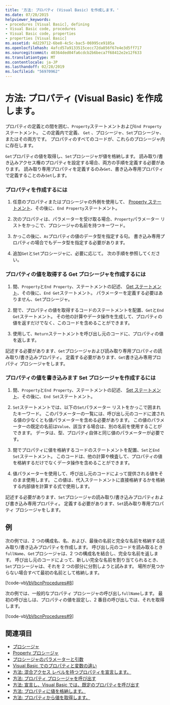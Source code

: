 ```yaml
---
title: '方法: プロパティ (Visual Basic) を作成します。'
ms.date: 07/20/2015
helpviewer_keywords:
- procedures [Visual Basic], defining
- Visual Basic code, procedures
- Visual Basic code, properties
- properties [Visual Basic]
ms.assetid: 4d229712-6be8-4c5c-bac5-06995ce9185a
ms.openlocfilehash: 4afcd57a9133515cecc72da856f67e4e3d5ff717
ms.sourcegitcommit: 40364ded04fa6cdcb2b6beca7f68412e2e12f633
ms.translationtype: MT
ms.contentlocale: ja-JP
ms.lasthandoff: 02/28/2019
ms.locfileid: "56970962"
---
```

# <a name="how-to-create-a-property-visual-basic"></a>方法: プロパティ (Visual Basic) を作成します。
プロパティの定義との間を囲む、`Property`ステートメントおよび`End Property`ステートメント。 この定義内で定義、 `Get` 、プロシージャ、`Set`プロシージャ、またはその両方です。 プロパティのすべてのコードが、これらのプロシージャ内に存在します。  
  
 `Get`プロパティの値を取得し、`Set`プロシージャが値を格納します。 読み取り/書き込みアクセス権のプロパティを設定する場合、両方の手順を定義する必要があります。 読み取り専用プロパティを定義するのみ`Get`、書き込み専用プロパティで定義することのみ`Set`します。  
  
### <a name="to-create-a-property"></a>プロパティを作成するには  
  
1.  任意のプロパティまたはプロシージャの外側を使用して、 [Property ステートメント](../../../../visual-basic/language-reference/statements/property-statement.md)、その後に、`End Property`ステートメント。  
  
2.  次のプロパティは、パラメーターを受け取る場合、`Property`パラメーター リストをかっこで、プロシージャの名前を持つキーワード。  
  
3.  かっこの後に、`As`プロパティの値のデータ型を指定する句。 書き込み専用プロパティの場合でもデータ型を指定する必要があります。  
  
4.  追加`Get`と`Set`プロシージャに、必要に応じて。 次の手順を参照してください。  
  
### <a name="to-create-a-get-procedure-that-retrieves-a-property-value"></a>プロパティの値を取得する Get プロシージャを作成するには  
  
1.  間、`Property`と`End Property`、ステートメントの記述、 [Get ステートメント](../../../../visual-basic/language-reference/statements/get-statement.md)、その後に、`End Get`ステートメント。 パラメーターを定義する必要はありません、`Get`プロシージャ。  
  
2.  間で、プロパティの値を取得するコードのステートメントを配置、`Get`と`End Get`ステートメント。 その他の計算やデータ操作を生成して、プロパティの値を返すだけでなく、このコードを含めることができます。  
  
3.  使用して、`Return`ステートメントを呼び出し元のコードに、プロパティの値を返します。  
  
 記述する必要があります、`Get`プロシージャおよび読み取り専用プロパティの読み取り/書き込みプロパティ。 定義する必要があります、`Get`書き込み専用プロパティ プロシージャをします。  
  
### <a name="to-create-a-set-procedure-that-writes-a-propertys-value"></a>プロパティの値を書き込みます Set プロシージャを作成するには  
  
1.  間、`Property`と`End Property`、ステートメントの記述、 [Set ステートメント](../../../../visual-basic/language-reference/statements/set-statement.md)、その後に、`End Set`ステートメント。  
  
2.  `Set`ステートメントでは、以下の`Set`パラメーター リストをかっこで囲まれたキーワード。 このパラメーターの一覧には、呼び出し元のコードに渡される値の少なくとも値パラメーターを含める必要があります。 この値のパラメーターの既定の名前は`Value`、該当する場合は、別の名前を使用することができます。 データは、型、プロパティ自体と同じ値のパラメーターが必要です。  
  
3.  間でプロパティに値を格納するコードのステートメントを配置、`Set`と`End Set`ステートメント。 このコードは、他の計算や検査して、プロパティの値を格納するだけでなくデータ操作を含めることができます。  
  
4.  値パラメーターを使用して、呼び出し元のコードによって提供される値をそのまま使用します。 この値は、代入ステートメントに直接格納するかを格納する内部値を計算する式で使用します。  
  
 記述する必要があります、`Set`プロシージャの読み取り/書き込みプロパティおよび書き込み専用プロパティ。 定義する必要があります、`Set`読み取り専用プロパティ プロシージャをします。  
  
## <a name="example"></a>例  
 次の例では、2 つの構成名、名、および、最後の名前と完全な名前を格納する読み取り/書き込みプロパティを作成します。 呼び出し元のコードを読み取るとき`fullName`、`Get`プロシージャは、2 つの構成名を結合し、完全な名前を返します。 呼び出し元のコードによって、新しい完全な名前を割り当てられるとき、`Set`プロシージャは、それを 2 つの部分に分割しようと試みます。 場所が見つからない場合すべて最初の名前として格納します。  
  
 [!code-vb[VbVbcnProcedures#8](~/samples/snippets/visualbasic/VS_Snippets_VBCSharp/VbVbcnProcedures/VB/Class1.vb#8)]  
  
 次の例では、一般的なプロパティ プロシージャの呼び出し`fullName`します。 最初の呼び出しは、プロパティの値を設定し、2 番目の呼び出しでは、それを取得します。  
  
 [!code-vb[VbVbcnProcedures#9](~/samples/snippets/visualbasic/VS_Snippets_VBCSharp/VbVbcnProcedures/VB/Class1.vb#9)]  
  
## <a name="see-also"></a>関連項目
- [プロシージャ](./index.md)
- [Property プロシージャ](./property-procedures.md)
- [プロシージャのパラメーターと引数](./procedure-parameters-and-arguments.md)
- [Visual Basic でのプロパティと変数の違い](./differences-between-properties-and-variables.md)
- [方法: 混合アクセス レベルを持つプロパティを宣言します。](./how-to-declare-a-property-with-mixed-access-levels.md)
- [方法: プロパティ プロシージャを呼び出す](./how-to-call-a-property-procedure.md)
- [方法: 宣言し、Visual Basic では、既定のプロパティを呼び出す](./how-to-declare-and-call-a-default-property.md)
- [方法: プロパティに値を格納します。](./how-to-put-a-value-in-a-property.md)
- [方法: プロパティから値を取得します。](./how-to-get-a-value-from-a-property.md)
